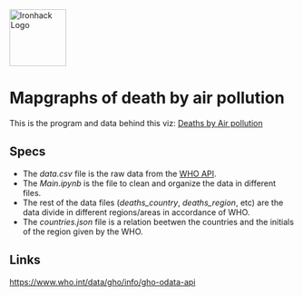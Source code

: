 <img src="https://bit.ly/2VnXWr2" alt="Ironhack Logo" width="100"/>

# Mapgraphs of death by air pollution

This is the program and data behind this viz: [Deaths by Air pollution](https://public.tableau.com/app/profile/angel6710/viz/MapgraphsofDeathsbyAirPollution/FrontPage)

## Specs

- The *data.csv* file is the raw data from the [WHO API](https://www.who.int/data/gho/info/gho-odata-api).
- The *Main.ipynb* is the file to clean and organize the data in different files.
- The rest of the data files (*deaths_country*, *deaths_region*, etc) are the data divide in different regions/areas in accordance of WHO.
- The *countries.json* file is a relation beetwen the countries and the initials of the region given by the WHO.

## Links

https://www.who.int/data/gho/info/gho-odata-api
